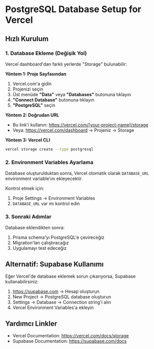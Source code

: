 # PostgreSQL Database Setup for Vercel

## Hızlı Kurulum

### 1. Database Ekleme (Değişik Yol)

Vercel dashboard'dan farklı yerlerde "Storage" bulunabilir:

**Yöntem 1: Proje Sayfasından**
1. Vercel.com'a gidin
2. Projenizi seçin
3. Üst menüde **"Data"** veya **"Databases"** butonuna tıklayın
4. **"Connect Database"** butonuna tıklayın
5. **"PostgreSQL"** seçin

**Yöntem 2: Doğrudan URL**
- Bu link'i kullanın: https://vercel.com/[your-project-name]/storage
- Veya: https://vercel.com/dashboard -> Projeniz -> Storage

**Yöntem 3: Vercel CLI**
```bash
vercel storage create --type postgresql
```

### 2. Environment Variables Ayarlama

Database oluşturulduktan sonra, Vercel otomatik olarak `DATABASE_URL` environment variable'ını ekleyecektir.

Kontrol etmek için:
1. Proje Settings → Environment Variables
2. `DATABASE_URL` var mı kontrol edin

### 3. Sonraki Adımlar

Database eklendikten sonra:
1. Prisma schema'yı PostgreSQL'e çevireceğiz
2. Migration'ları çalıştıracağız
3. Uygulamayı test edeceğiz

## Alternatif: Supabase Kullanımı

Eğer Vercel'de database eklemek sorun çıkarıyorsa, Supabase kullanabilirsiniz:

1. https://supabase.com → Hesap oluşturun
2. New Project → PostgreSQL database oluşturun
3. Settings → Database → Connection string'i alın
4. Vercel Environment Variables'a ekleyin

## Yardımcı Linkler

- Vercel Documentation: https://vercel.com/docs/storage
- Supabase Documentation: https://supabase.com/docs

